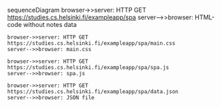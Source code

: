 sequenceDiagram
    browser->>server: HTTP GET https://studies.cs.helsinki.fi/exampleapp/spa
    server-->>browser: HTML-code without notes data
    
    browser->>server: HTTP GET https://studies.cs.helsinki.fi/exampleapp/spa/main.css
    server-->>browser: main.css
    
    browser->>server: HTTP GET https://studies.cs.helsinki.fi/exampleapp/spa/spa.js
    server-->>browser: spa.js
    
    browser->>server: HTTP GET https://studies.cs.helsinki.fi/exampleapp/spa/data.json
    server-->>browser: JSON file
    

